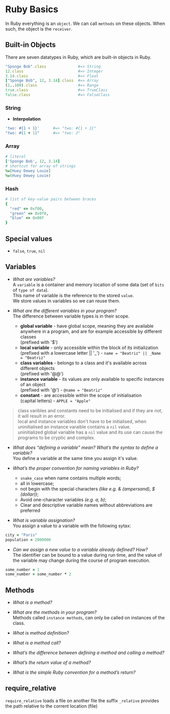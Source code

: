 # Ruby Basics 

In Ruby everything is an `object`.
We can call `methods` on these objects. When such, the object is the `receiver`.

## Built-in Objects

There are seven datatypes in Ruby, which are built-in objects in Ruby.

```ruby
"Sponge Bob".class              #=> String
12.class                        #=> Integer
3.14.class                      #=> Float
["Sponge Bob", 12, 3.14].class  #=> Array
(1..100).class                  #=> Range
true.class                      #=> TrueClass
false.class                     #=> FalseClass
```

### String

- **Interpolation**

```ruby
'two: #{1 + 1}'      #=> "two: #{1 + 1}"
"two: #{1 + 1}"      #=> "two: 2"
```

### Array

```ruby
# literal 
['Sponge Bob', 12, 3.14]
# shortcut for array of strings
%w[Huey Dewey Louie]
%w(Huey Dewey Louie)
```

### Hash

```ruby
# list of key-value pairs between braces
{ 
  "red" => 0xf00, 
  "green" => 0x0f0,
  "blue" => 0x00f 
}
```

## Special values

- `false`, `true`, `nil`

## Variables

- *What are variables?*<br>
A `variable` is a container and memory location of some data (set of `bits` of `type of data`).<br>
This name of variable is the reference to the stored `value`.<br>
We store values in variables so we can reuse them.<br>

- *What are the different variables in your program?*<br>
The difference between variable types is in their scope.
    - **global variable** - have global scope, meaning they are available anywhere in a program, and are for example accessible by different classes<br>
      (prefixed with '$')
    - **local variable** -  only accessible within the block of its initialization<br>
      (prefixed with a lowercase letter || '_') - `name = "Beatriz" || _Name = "Beatriz"`
    - **class variables** - belongs to a class and it's available across different objects<br>
      (prefixed with '@@')
    - **instance variable** - its values are only available to specific instances of an object<br>
      (prefixed with '@') - `@name = "Beatriz"`
    - **constant** - are accessible within the scope of initialisation<br>
      (capital letters) - `APPLE = "Apple"`

> class varibles and constants need to be initialised and if they are not, it will result in an error.<br>
> local and instance variables don't have to be initialised, when uninitialised an instance varaible contains a `nil` value.<br>
> uninitialized global variable has a `nil` value and its use can cause the programs to be cryptic and complex.

- *What does “defining a variable” mean? What’s the syntax to define a variable?*<br>
You define a variable at the same time you assign it's value. 

- *What’s the proper convention for naming variables in Ruby?*<br>
    - `snake_case` when name contains multiple words;
    - all in lowercase;
    - not begin with the special characters *(like e.g. & (ampersand), $ (dollar))*;
    - Avoid one-character variables *(e.g. a, b)*;
    - Clear and descriptive variable names without abbreviations are preferred

- *What is variable assignation?*<br>
You assign a value to a variable with the following sytax:

```ruby
city = "Paris"
population = 2000000
```

- *Can we assign a new value to a variable already defined? How?*<br>
The identifier can be bound to a value during run time, and the value of the variable may change during the course of program execution.

```ruby
some_number = 1
some_number = some_number * 2
```

## Methods

- *What is a method?*<br> 

- *What are the methods in your program?*<br>
Methods called `instance methods`, can only be called on instances of the class.

- *What is method definition?*<br>

- *What is a method call?*<br>

- *What’s the difference between defining a method and calling a method?*<br>

- *What’s the return value of a method?*<br>

- *What is the simple Ruby convention for a method’s return?*<br>

## require_relative

`require_relative` loads a file on another file
the suffix `_relative` provides the path relative to the corrent location (file)